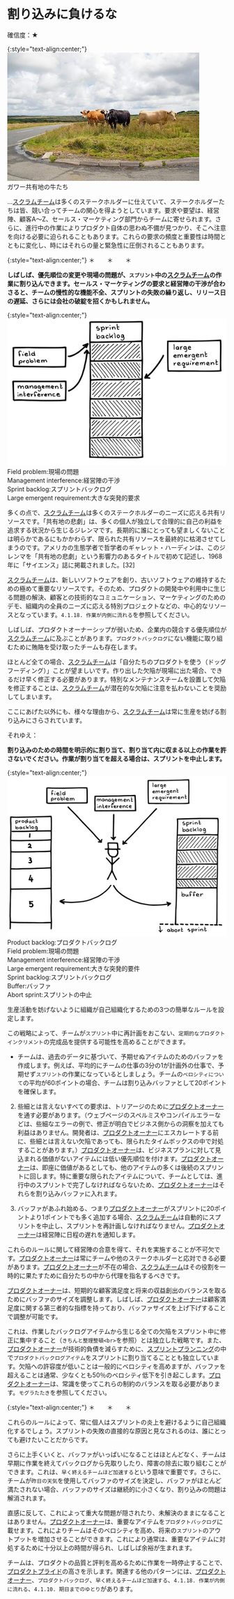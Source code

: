 # 割り込みに負けるな

確信度：★

{:style="text-align:center;"}
![ch02_34_33_Illegitimus_Non_Interruptus1](Images/ch02_34_33_Illegitimus_Non_Interruptus1.png)<br>
ガワー共有地の牛たち

...​[スクラムチーム](ch02_07_7_Scrum_Team.md)は多くのステークホルダーに仕えていて、ステークホルダーたちは皆、競い合ってチームの関心を得ようとしています。要求や要望は、経営陣、顧客A～Z、セールス・マーケティング部門からチームに寄せられます。さらに、進行中の作業によりプロダクト自体の思わぬ不備が見つかり、そこへ注意を向ける必要に迫られることもあります。これらの要求の頻度と重要性は時間とともに変化し、時にはそれらの量と緊急性に圧倒されることもあります。

{:style="text-align:center;"}
＊　　＊　　＊

**しばしば、優先順位の変更や現場の問題が、`スプリント`​中の[スクラムチーム](ch02_07_7_Scrum_Team.md)の作業に割り込んできます。セールス・マーケティングの要求と経営陣の干渉が合わさると、チームの慢性的な機能不全、スプリントの失敗の繰り返し、リリース日の遅延、さらには会社の破綻を招くかもしれません。**

{:style="text-align:center;"}
![ch02_34_33_Illegitimus_Non_Interruptus2](Images/ch02_34_33_Illegitimus_Non_Interruptus2.png)<br>
Field problem:現場の問題<br>Management interference:経営陣の干渉<br>Sprint backlog:スプリントバックログ<br>Large emergent requirement:大きな突発的要求

多くの点で、[スクラムチーム](ch02_07_7_Scrum_Team.md)は多くのステークホルダーのニーズに応える共有リソースです。「共有地の悲劇」は、多くの個人が独立して合理的に自己の利益を追求する状況から生じるジレンマです。長期的に誰にとっても望ましくないことは明らかであるにもかかわらず、限られた共有リソースを最終的に枯渇させてしまうのです。アメリカの生態学者で哲学者のギャレット・ハーディンは、このジレンマを「共有地の悲劇」という影響力のあるタイトルで初めて記述し、1968年に「サイエンス」誌に掲載されました。[32]

[スクラムチーム](ch02_07_7_Scrum_Team.md)は、新しいソフトウェアを創り、古いソフトウェアの維持するための極めて重要なリソースです。そのため、プロダクトの開発中や利用中に生じる問題の解決、顧客との技術的なコミュニケーション、マーケティングのためのデモ、組織内の全員のニーズに応える特別プロジェクトなどの、中心的なリソースとなっています。`4.1.18. 作業が内側に流れる`を参照してください。

しばしば、プロダクトオーナーシップが弱いため、企業内の競合する優先順位が[スクラムチーム](ch02_07_7_Scrum_Team.md)に及ぶことがあります。​`プロダクトバックログ`にない機能に取り組むために賄賂を受け取ったチームも存在します。

ほとんど全ての場合、[スクラムチーム](ch02_07_7_Scrum_Team.md)は「自分たちのプロダクトを使う（ドッグフーディング）」ことが望ましいです。作り出した欠陥が現場に出た場合、できるだけ早く修正する必要があります。特別なメンテナンスチームを設置して欠陥を修正することは、[スクラムチーム](ch02_07_7_Scrum_Team.md)が潜在的な欠陥に注意を払わないことを奨励してしまいます。

ここにあげた以外にも、様々な理由から、[スクラムチーム](ch02_07_7_Scrum_Team.md)は常に生産を妨げる割り込みにさらされています。

それゆえ：

**割り込みのための時間を明示的に割り当て、割り当て内に収まる以上の作業を許さないでください。作業が割り当てを超える場合は、スプリントを中止します。**

{:style="text-align:center;"}
![ch02_34_33_Illegitimus_Non_Interruptus3](Images/ch02_34_33_Illegitimus_Non_Interruptus3.png)<br>
Product backlog:プロダクトバックログ<br>Field problem:現場の問題<br>Management interference:経営陣の干渉<br>Large emergent requirement:大きな突発的要件<br>Sprint backlog:スプリントバックログ<br>Buffer:バッファ<br>Abort sprint:スプリントの中止

生産活動を妨げないように組織が自己組織化するための3つの簡単なルールを設定します。

この戦略によって、チームが`スプリント`中に再計画をおこない、​`定期的なプロダクトインクリメント`の完成品を提供する可能性を高めることができます。

* チームは、過去のデータに基づいて、予期せぬアイテムのためのバッファを作成します。例えば、平均的にチームの仕事の3分の1が計画外の仕事で、予期せず`スプリント`の作業になっているとしましょう。チームの`ベロシティについて`の平均が60ポイントの場合、チームは割り込みバッファとして20ポイントを確保します。

2. 些細とは言えないすべての要求は、トリアージのために[プロダクトオーナー](ch02_11_11_Product_Owner.md)​を通す必要があります。（ウェブページのスペルミスやコンパイルエラーなどは、些細なエラーの例で、修正が明白でビジネス側からの洞察を加えても利益はありません。開発者は、[プロダクトオーナー](ch02_11_11_Product_Owner.md)にエスカレートする前に、些細とは言えない欠陥であっても、限られたタイムボックスの中で対処することがあります。）[プロダクトオーナー](ch02_11_11_Product_Owner.md)は、ビジネスプランに対して見込まれる価値がないアイテムには低い優先順位を付けます。[プロダクトオーナー](ch02_11_11_Product_Owner.md)は、即座に価値があるとしても、他のアイテムの多くは後続のスプリントに回します。特に重要な限られたアイテムについて、チームとしては、進行中のスプリントで完了しなければならないため、[プロダクトオーナー](ch02_11_11_Product_Owner.md)はそれらを割り込みバッファに入れます。

3. バッファがあふれ始める、つまり[プロダクトオーナー](ch02_11_11_Product_Owner.md)がスプリントに20ポイントより1ポイントでも多く追加する場合、[スクラムチーム](ch02_07_7_Scrum_Team.md)は自動的にスプリントを中止し、スプリントを再計画しなければなりません。[プロダクトオーナー](ch02_11_11_Product_Owner.md)は経営陣に日程の遅れを通知します。

これらのルールに関して経営陣の合意を得て、それを実施することが不可欠です。[プロダクトオーナー](ch02_11_11_Product_Owner.md)は常にチームや他のステークホルダーと応対できる必要があります。[プロダクトオーナー](ch02_11_11_Product_Owner.md)が不在の場合、[スクラムチーム](ch02_07_7_Scrum_Team.md)はその役割を一時的に果たすために自分たちの中から代理を指名するべきです。

[プロダクトオーナー](ch02_11_11_Product_Owner.md)は、短期的な顧客満足度と将来の収益創出のバランスを取るためにバッファのサイズを調整します。しばしば、[プロダクトオーナー](ch02_11_11_Product_Owner.md)は顧客満足度に関する第三者的な指標を持っており、バッファサイズを上げ下げすることで調整が可能です。

これは、作業したバックログアイテムから生じる全ての欠陥をスプリント中に修正に集中すること（`きちんと整理整頓<br>`を参照）とは独立した戦略です。また、[プロダクトオーナー](ch02_11_11_Product_Owner.md)が技術的負債を減らすために、[スプリントプランニング](ch02_25_24_Sprint_Planning.md)の中で`プロダクトバックログアイテム`をスプリントに割り当てることとも独立しています。欠陥への許容度が低いことは一般的にベロシティを高めますが、バッファを超えることは通常、少なくとも50％のベロシティ低下を引き起こします。[プロダクトオーナー](ch02_11_11_Product_Owner.md)は、常識を使ってこれらの制約のバランスを取る必要があります。`モグラたたき`を参照してください。

{:style="text-align:center;"}
＊　　＊　　＊

これらのルールによって、常に個人はスプリントの炎上を避けるように自己組織化するでしょう。スプリントの失敗の直接的な原因と見なされるのは、誰にとっても避けたいことだからです。

さらに上手くいくと、バッファがいっぱいになることはほとんどなく、チームは早期に作業を終えてバックログから先取りしたり、障害の除去に取り組むことができます。これは、​`早く終えるチームほど加速する`​という意味で重要です。さらに、チームが`昨日の天気`を使用してバッファのサイズを決定し、バッファがほとんど満たされない場合、バッファのサイズは継続的に小さくなり、割り込みの問題は解消されます。

直感に反して、これによって重大な問題が隠されたり、未解決のままになることはありません。[プロダクトオーナー](ch02_11_11_Product_Owner.md)は、重要なアイテムを`プロダクトバックログ`に載せます。これによりチームはそのベロシティを高め、将来の`スプリント`のアウトプットを増加させることができます。これにより通常は、重要なアイテムに対処するために十分以上の時間が得られ、しばしば余裕が生まれます。

チームは、プロダクトの品質と評判を高めるために作業を一時停止することで、[プロダクトプライド](ch02_39_38_Product_Pride.md)の高さを示します。関連する他のパターンには、[プロダクトオーナー](ch02_11_11_Product_Owner.md)、`プロダクトバックログ`、`早く終えるチームほど加速する`、`4.1.18. 作業が内側に流れる`、`4.1.10. 期日までのゆとり`があります。

